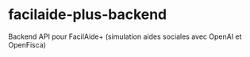 # facilaide-plus-backend
Backend API pour FacilAide+ (simulation aides sociales avec OpenAI et OpenFisca)
